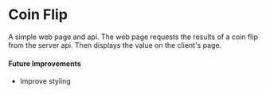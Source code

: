 # Coin Flip

A simple web page and api.
The web page requests the results of a coin flip from the server api. Then displays the value on the client's page. 

#### Future Improvements
- Improve styling